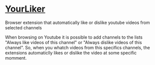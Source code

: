 # [YourLiker](https://fbfdestro.github.io/YourLiker/)

Browser extension that automatically like or dislike youtube videos from selected channels

When browsing on Youtube it is possible to add channels to the lists "Always like videos of this channel" or "Always dislike videos of this channel". So, when you whatch videos from this specifics channels, the extensions automaticlly likes or dislike the video at some specific momment.
